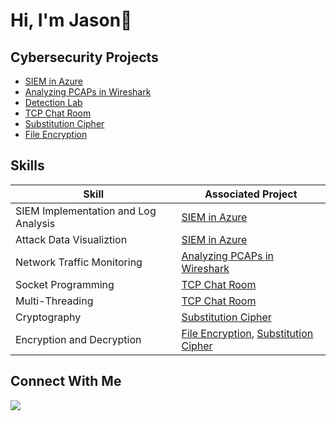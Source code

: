 <h1> Hi, I'm Jason👋</h1>

## Cybersecurity Projects
- [SIEM in Azure](https://github.com/JPurcell1/SIEM-in-Azure/blob/main/README.md#siem-in-azure)
- [Analyzing PCAPs in Wireshark]()
- [Detection Lab]()
- [TCP Chat Room](https://github.com/JPurcell1/TCP-Chat-Room/tree/main)
- [Substitution Cipher](https://github.com/JPurcell1/substitution-cipher)
- [File Encryption](https://github.com/JPurcell1/file-encryptor)

## Skills

| Skill                                         | Associated Project         |
|-----------------------------------------------|----------------------------|
| SIEM Implementation and Log Analysis          | [SIEM in Azure](https://github.com/JPurcell1/SIEM-in-Azure/blob/main/README.md#siem-in-azure) |
| Attack Data Visualiztion                      | [SIEM in Azure](https://github.com/JPurcell1/SIEM-in-Azure/blob/main/README.md#siem-in-azure) |
| Network Traffic Monitoring                    | [Analyzing PCAPs in Wireshark](https://github.com/JPurcell1/Wireshark-Lab/blob/main/README.md) |
| Socket Programming                            | [TCP Chat Room](https://github.com/JPurcell1/TCP-Chat-Room/tree/main) |
| Multi-Threading                               | [TCP Chat Room](https://github.com/JPurcell1/TCP-Chat-Room/tree/main) |
| Cryptography                                  | [Substitution Cipher](https://github.com/JPurcell1/substitution-cipher) |
| Encryption and Decryption                     | [File Encryption](https://github.com/JPurcell1/file-encryptor), [Substitution Cipher](https://github.com/JPurcell1/substitution-cipher) |
                                                  




## Connect With Me
<a href="https://www.linkedin.com/in/jason-a-purcell" target=_blank><img src="https://img.shields.io/badge/-LinkedIn-0072b1?&style=for-the-badge&logo=linkedin&logoColor=white" /></a>
